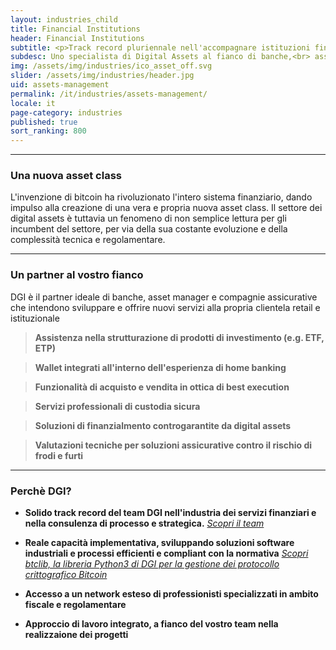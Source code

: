 ```yaml
---
layout: industries_child
title: Financial Institutions
header: Financial Institutions
subtitle: <p>Track record pluriennale nell'accompagnare istituzioni finanziarie<br> nel lancio delle loro soluzioni sul mercato dei digital assets</p>   
subdesc: Uno specialista di Digital Assets al fianco di banche,<br> asset manager e compagnie assicurative
img: /assets/img/industries/ico_asset_off.svg
slider: /assets/img/industries/header.jpg
uid: assets-management
permalink: /it/industries/assets-management/
locale: it
page-category: industries
published: true
sort_ranking: 800
---
```

***

### Una nuova asset class

L'invenzione di bitcoin ha rivoluzionato l'intero sistema finanziario, dando impulso alla creazione di una vera e propria nuova asset class.
Il settore dei digital assets è tuttavia un fenomeno di non semplice lettura per gli incumbent del settore, per via della sua costante evoluzione e della complessità tecnica e regolamentare.  

***

### Un partner al vostro fianco

DGI è il partner ideale di banche, asset manager e compagnie assicurative che intendono sviluppare e offrire nuovi servizi alla propria clientela retail e istituzionale

> **Assistenza nella strutturazione di prodotti di investimento (e.g. ETF, ETP)**

> **Wallet integrati all'interno dell'esperienza di home banking**

> **Funzionalità di acquisto e vendita in ottica di best execution**

> **Servizi professionali di custodia sicura**

> **Soluzioni di finanzialmento controgarantite da digital assets**

> **Valutazioni tecniche per soluzioni assicurative contro il rischio di frodi e furti**

***

### Perchè DGI?

- **Solido track record del team DGI nell'industria dei servizi finanziari e nella consulenza di processo e strategica.**
*[Scopri il team](https://checksig-inside.github.io/it/about-dgi/team/)*  

- **Reale capacità implementativa, sviluppando soluzioni software industriali e processi efficienti e compliant con la normativa** 
*[Scopri btclib, la libreria Python3 di DGI per la gestione dei protocollo crittografico Bitcoin](https://checksig-inside.github.io/it/about-dgi/team/)*  

- **Accesso a un network esteso di professionisti specializzati in ambito fiscale e regolamentare**  

- **Approccio di lavoro integrato, a fianco del vostro team nella realizzaione dei progetti**
